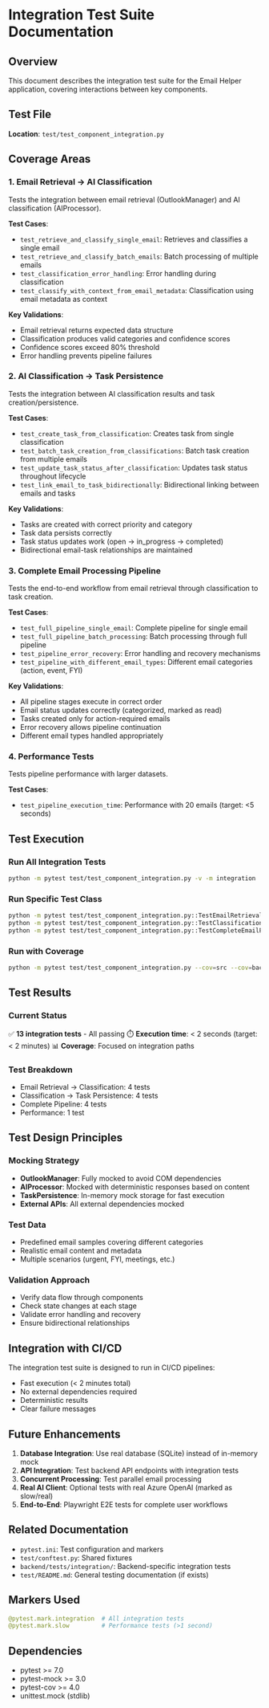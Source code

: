 # Integration Test Suite Documentation

## Overview
This document describes the integration test suite for the Email Helper application, covering interactions between key components.

## Test File
**Location**: `test/test_component_integration.py`

## Coverage Areas

### 1. Email Retrieval → AI Classification
Tests the integration between email retrieval (OutlookManager) and AI classification (AIProcessor).

**Test Cases**:
- `test_retrieve_and_classify_single_email`: Retrieves and classifies a single email
- `test_retrieve_and_classify_batch_emails`: Batch processing of multiple emails
- `test_classification_error_handling`: Error handling during classification
- `test_classify_with_context_from_email_metadata`: Classification using email metadata as context

**Key Validations**:
- Email retrieval returns expected data structure
- Classification produces valid categories and confidence scores
- Confidence scores exceed 80% threshold
- Error handling prevents pipeline failures

### 2. AI Classification → Task Persistence
Tests the integration between AI classification results and task creation/persistence.

**Test Cases**:
- `test_create_task_from_classification`: Creates task from single classification
- `test_batch_task_creation_from_classifications`: Batch task creation from multiple emails
- `test_update_task_status_after_classification`: Updates task status throughout lifecycle
- `test_link_email_to_task_bidirectionally`: Bidirectional linking between emails and tasks

**Key Validations**:
- Tasks are created with correct priority and category
- Task data persists correctly
- Task status updates work (open → in_progress → completed)
- Bidirectional email-task relationships are maintained

### 3. Complete Email Processing Pipeline
Tests the end-to-end workflow from email retrieval through classification to task creation.

**Test Cases**:
- `test_full_pipeline_single_email`: Complete pipeline for single email
- `test_full_pipeline_batch_processing`: Batch processing through full pipeline
- `test_pipeline_error_recovery`: Error handling and recovery mechanisms
- `test_pipeline_with_different_email_types`: Different email categories (action, event, FYI)

**Key Validations**:
- All pipeline stages execute in correct order
- Email status updates correctly (categorized, marked as read)
- Tasks created only for action-required emails
- Error recovery allows pipeline continuation
- Different email types handled appropriately

### 4. Performance Tests
Tests pipeline performance with larger datasets.

**Test Cases**:
- `test_pipeline_execution_time`: Performance with 20 emails (target: <5 seconds)

## Test Execution

### Run All Integration Tests
```bash
python -m pytest test/test_component_integration.py -v -m integration
```

### Run Specific Test Class
```bash
python -m pytest test/test_component_integration.py::TestEmailRetrievalToClassification -v
python -m pytest test/test_component_integration.py::TestClassificationToTaskPersistence -v
python -m pytest test/test_component_integration.py::TestCompleteEmailPipeline -v
```

### Run with Coverage
```bash
python -m pytest test/test_component_integration.py --cov=src --cov=backend --cov-report=html
```

## Test Results

### Current Status
✅ **13 integration tests** - All passing
⏱️ **Execution time**: < 2 seconds (target: < 2 minutes)
📊 **Coverage**: Focused on integration paths

### Test Breakdown
- Email Retrieval → Classification: 4 tests
- Classification → Task Persistence: 4 tests  
- Complete Pipeline: 4 tests
- Performance: 1 test

## Test Design Principles

### Mocking Strategy
- **OutlookManager**: Fully mocked to avoid COM dependencies
- **AIProcessor**: Mocked with deterministic responses based on content
- **TaskPersistence**: In-memory mock storage for fast execution
- **External APIs**: All external dependencies mocked

### Test Data
- Predefined email samples covering different categories
- Realistic email content and metadata
- Multiple scenarios (urgent, FYI, meetings, etc.)

### Validation Approach
- Verify data flow through components
- Check state changes at each stage
- Validate error handling and recovery
- Ensure bidirectional relationships

## Integration with CI/CD

The integration test suite is designed to run in CI/CD pipelines:
- Fast execution (< 2 minutes total)
- No external dependencies required
- Deterministic results
- Clear failure messages

## Future Enhancements

1. **Database Integration**: Use real database (SQLite) instead of in-memory mock
2. **API Integration**: Test backend API endpoints with integration tests
3. **Concurrent Processing**: Test parallel email processing
4. **Real AI Client**: Optional tests with real Azure OpenAI (marked as slow/real)
5. **End-to-End**: Playwright E2E tests for complete user workflows

## Related Documentation
- `pytest.ini`: Test configuration and markers
- `test/conftest.py`: Shared fixtures
- `backend/tests/integration/`: Backend-specific integration tests
- `test/README.md`: General testing documentation (if exists)

## Markers Used
```python
@pytest.mark.integration  # All integration tests
@pytest.mark.slow         # Performance tests (>1 second)
```

## Dependencies
- pytest >= 7.0
- pytest-mock >= 3.0
- pytest-cov >= 4.0
- unittest.mock (stdlib)
